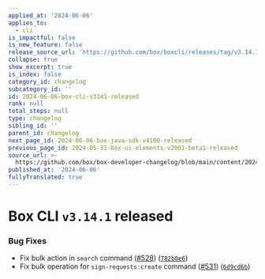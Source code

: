 ```yaml
---
applied_at: '2024-06-06'
applies_to:
  - cli
is_impactful: false
is_new_feature: false
release_source_url: 'https://github.com/box/boxcli/releases/tag/v3.14.1'
collapse: true
show_excerpt: true
is_index: false
category_id: changelog
subcategory_id: ''
id: 2024-06-06-box-cli-v3141-released
rank: null
total_steps: null
type: changelog
sibling_id: ''
parent_id: changelog
next_page_id: 2024-06-06-box-java-sdk-v4100-released
previous_page_id: 2024-05-31-box-ui-elements-v2001-beta1-released
source_url: >-
  https://github.com/box/box-developer-changelog/blob/main/content/2024/06-06-box-cli-v3141-released.md
published_at: '2024-06-06'
fullyTranslated: true
---
```

# Box CLI `v3.14.1` released

### Bug Fixes

* Fix bulk action in `search` command ([#528][1]) ([`782b0e6`][2])
* Fix bulk operation for `sign-requests:create` command ([#531][3]) ([`6d9cd6b`][4])

[1]: https://github.com/box/boxcli/issues/528

[2]: https://github.com/box/boxcli/commit/782b0e6b00905d9724289cb05cf03a708c32ebb3

[3]: https://github.com/box/boxcli/issues/531

[4]: https://github.com/box/boxcli/commit/6d9cd6b82088185c1b98e8c4ed9ac26af4ee3362
